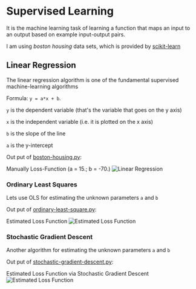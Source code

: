 # Supervised Learning
It is the machine learning task of learning a function that maps an input to an output based on example input-output pairs.

I am using *boston housing* data sets, which is provided by [scikit-learn](https://scikit-learn.org/stable/modules/generated/sklearn.datasets.load_boston.html)

## Linear Regression
The linear regression algorithm is one of the fundamental supervised machine-learning algorithms

Formula: `y = a*x + b`.

`y` is the dependent variable (that's the variable that goes on the y axis)

`x` is the independent variable (i.e. it is plotted on the x axis)

`b` is the slope of the line

`a` is the y-intercept

Out put of [boston-housing.py](https://github.com/mertaksoy/BostonHousing/blob/master/boston-housing.py):

Manually Loss-Function (a = 15.; b = -70.)
![Linear Regression](https://raw.githubusercontent.com/mertaksoy/BostonHousing/master/boston-housing.png "Linear Regression")

### Ordinary Least Squares
Lets use OLS for estimating the unknown parameters `a` and `b`

Out put of [ordinary-least-square.py](https://github.com/mertaksoy/BostonHousing/blob/master/ordinary-least-square.py):

Estimated Loss Function
![Estimated Loss Function](https://raw.githubusercontent.com/mertaksoy/BostonHousing/master/ordinary-least-square.png "Estimated Loss Function")

### Stochastic Gradient Descent
Another algorithm for estimating the unknown parameters `a` and `b`

Out put of [stochastic-gradient-descent.py](https://github.com/mertaksoy/BostonHousing/blob/master/stochastic-gradient-descent.py):

Estimated Loss Function via Stochastic Gradient Descent
![Estimated Loss Function](https://raw.githubusercontent.com/mertaksoy/BostonHousing/master/stochastic-gradient-descent.png "Estimated Loss Function")

